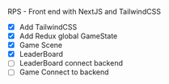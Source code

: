 RPS - Front end with NextJS and TailwindCSS

- [x] Add TailwindCSS
- [x] Add Redux global GameState
- [x] Game Scene
- [x] LeaderBoard
- [ ] LeaderBoard connect backend
- [ ] Game Connect to backend
